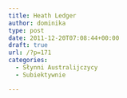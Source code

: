 ```yaml
---
title: Heath Ledger
author: dominika
type: post
date: 2011-12-20T07:08:44+00:00
draft: true
url: /?p=171
categories:
  - Słynni Australijczycy
  - Subiektywnie

---
```

